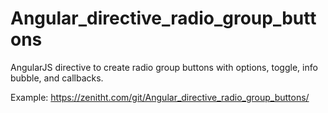 # Angular_directive_radio_group_buttons
AngularJS directive to create radio group buttons with options, toggle, info bubble, and callbacks.

Example: https://zenitht.com/git/Angular_directive_radio_group_buttons/
